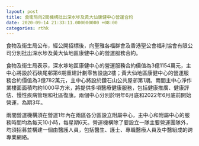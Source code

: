 ```yaml
---
layout: post
title: 食衞局向2間機構批出深水埗及黃大仙康健中心營運合約
date: 2020-09-14 21:33:11.000000000 +08:00
categories: rthk
---
```


食物及衞生局公布，經公開招標後，向聖雅各福群會及香港聖公會福利協會有限公司分別批出深水埗及黃大仙地區康健中心的營運服務合約。
 
食物及衞生局表示，深水埗地區康健中心的營運服務合約價值為3億1154萬元，主中心將設於石硤尾邨第6期重建計劃零售設施2樓；黃大仙地區康健中心的營運服務合約價值為3億782萬元，主中心將設於鑽石山公共屋邨第1期。兩間主中心淨作業樓面面積均約1000平方米，將提供多項醫療健康服務，包括健康推廣、健康評估、慢性疾病管理和社區復康。兩個中心分別於明年6月底和2022年6月底前開始營運，為期3年。

兩間營運機構須在營運1年內在兩區各分區設立附屬中心，主中心和附屬中心的服務時間均為每天10小時，每星期6天。營運機構除了要設立一隊主要營運團隊外，均須招募並構建一個由醫護人員，包括醫生、護士、專職醫療人員及中醫組成的跨專業網絡。
